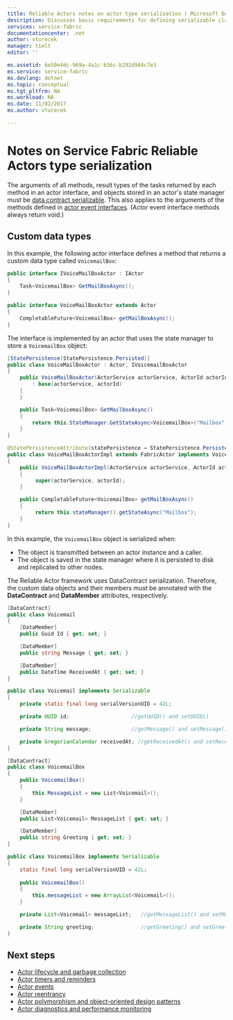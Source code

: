 ```yaml
---
title: Reliable Actors notes on actor type serialization | Microsoft Docs
description: Discusses basic requirements for defining serializable classes that can be used to define Service Fabric Reliable Actors states and interfaces
services: service-fabric
documentationcenter: .net
author: vturecek
manager: timlt
editor: ''

ms.assetid: 6e50e4dc-969a-4a1c-b36c-b292d964c7e3
ms.service: service-fabric
ms.devlang: dotnet
ms.topic: conceptual
ms.tgt_pltfrm: NA
ms.workload: NA
ms.date: 11/02/2017
ms.author: vturecek

---
```

# Notes on Service Fabric Reliable Actors type serialization
The arguments of all methods, result types of the tasks returned by each method in an actor interface, and objects stored in an actor's state manager must be [data contract serializable](/dotnet/framework/wcf/feature-details/types-supported-by-the-data-contract-serializer). This also applies to the arguments of the methods defined in [actor event interfaces](service-fabric-reliable-actors-events.md). (Actor event interface methods always return void.)

## Custom data types
In this example, the following actor interface defines a method that returns a custom data type called `VoicemailBox`:

```csharp
public interface IVoiceMailBoxActor : IActor
{
    Task<VoicemailBox> GetMailBoxAsync();
}
```

```Java
public interface VoiceMailBoxActor extends Actor
{
    CompletableFuture<VoicemailBox> getMailBoxAsync();
}
```

The interface is implemented by an actor that uses the state manager to store a `VoicemailBox` object:

```csharp
[StatePersistence(StatePersistence.Persisted)]
public class VoiceMailBoxActor : Actor, IVoicemailBoxActor
{
    public VoiceMailBoxActor(ActorService actorService, ActorId actorId)
        : base(actorService, actorId)
    {
    }

    public Task<VoicemailBox> GetMailboxAsync()
    {
        return this.StateManager.GetStateAsync<VoicemailBox>("Mailbox");
    }
}

```

```Java
@StatePersistenceAttribute(statePersistence = StatePersistence.Persisted)
public class VoiceMailBoxActorImpl extends FabricActor implements VoicemailBoxActor
{
    public VoiceMailBoxActorImpl(ActorService actorService, ActorId actorId)
    {
         super(actorService, actorId);
    }

    public CompletableFuture<VoicemailBox> getMailBoxAsync()
    {
         return this.stateManager().getStateAsync("Mailbox");
    }
}

```

In this example, the `VoicemailBox` object is serialized when:

* The object is transmitted between an actor instance and a caller.
* The object is saved in the state manager where it is persisted to disk and replicated to other nodes.

The Reliable Actor framework uses DataContract serialization. Therefore, the custom data objects and their members must be annotated with the **DataContract** and **DataMember** attributes, respectively.

```csharp
[DataContract]
public class Voicemail
{
    [DataMember]
    public Guid Id { get; set; }

    [DataMember]
    public string Message { get; set; }

    [DataMember]
    public DateTime ReceivedAt { get; set; }
}
```
```Java
public class Voicemail implements Serializable
{
    private static final long serialVersionUID = 42L;

    private UUID id;                    //getUUID() and setUUID()

    private String message;             //getMessage() and setMessage()

    private GregorianCalendar receivedAt; //getReceivedAt() and setReceivedAt()
}
```


```csharp
[DataContract]
public class VoicemailBox
{
    public VoicemailBox()
    {
        this.MessageList = new List<Voicemail>();
    }

    [DataMember]
    public List<Voicemail> MessageList { get; set; }

    [DataMember]
    public string Greeting { get; set; }
}
```
```Java
public class VoicemailBox implements Serializable
{
    static final long serialVersionUID = 42L;
    
    public VoicemailBox()
    {
        this.messageList = new ArrayList<Voicemail>();
    }

    private List<Voicemail> messageList;   //getMessageList() and setMessageList()

    private String greeting;               //getGreeting() and setGreeting()
}
```


## Next steps
* [Actor lifecycle and garbage collection](service-fabric-reliable-actors-lifecycle.md)
* [Actor timers and reminders](service-fabric-reliable-actors-timers-reminders.md)
* [Actor events](service-fabric-reliable-actors-events.md)
* [Actor reentrancy](service-fabric-reliable-actors-reentrancy.md)
* [Actor polymorphism and object-oriented design patterns](service-fabric-reliable-actors-polymorphism.md)
* [Actor diagnostics and performance monitoring](service-fabric-reliable-actors-diagnostics.md)
